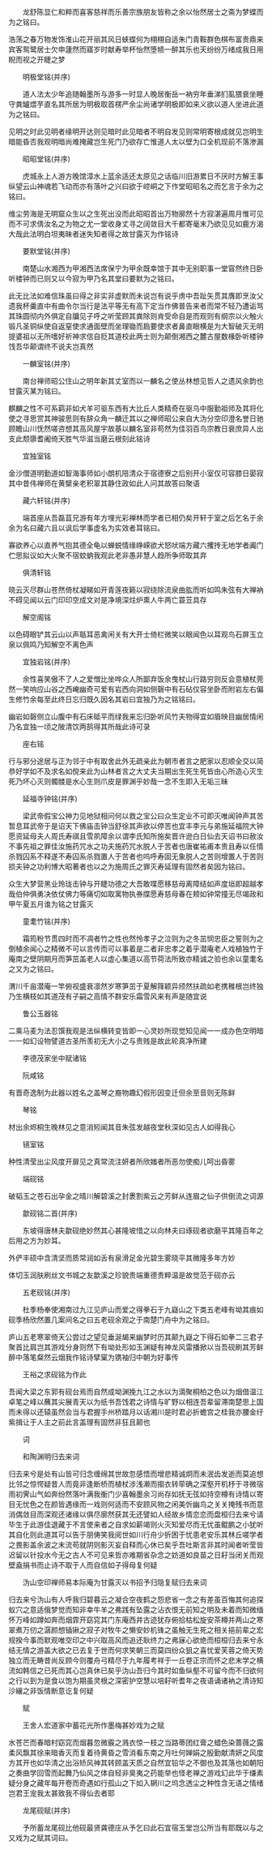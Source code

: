 <!-- { "loadSidebar": true } -->
　　龙舒陈显仁和粹而喜客慈祥而乐善宗族朋友皆称之余以怡然居士之斋为梦蝶而为之铭曰。

浩荡之春万物发饰淮山花开丽其风日蛱蝶何为栩栩自适朱门青鞍群色棋布富贵鼎来宾客鸳鹭居士欠申蘧然而寤岁时献寿举杯怡然堕帻一醉其乐也天纷纷万绪成我日用睨而视之开睫之梦

　　明极堂铭(并序)

　　道人法太少年追随翰墨所与游多一时显人晚居衡岳一衲穷年垂涕扪虱猥衰坐睡守粪罏煨芋直名其所居为明极取首楞严余尘尚诸学明极即如来义欲以道人坐进此道为之铭曰。

见明之时此见明者缘明开达则见暗时此见暗者不明自发见则常明寄根成就见岂明生暗能昏否我观明暗尚难掩藏岂生死门乃欲存亡惟道人太以壁为口全机现前不落渗漏

　　昭昭堂铭(并序)

　　虎城永上人游方晚馆漳水上蓝余适还太原见之话临川旧游累日不厌时方解王事纵望云山神魂若飞动而亦有落叶之兴曰欲于崆峒之下作堂昭昭名之而乞言于余为之铭曰。

维尘劳海是无明窟众生以之生死出没而此昭昭首出万物廓然十方寂湛遍周月惟可见而不可求倩汝名之为物之尤一堂收身丈寻之阔敛目大千都寄毫末乃欲见见如鹿方渴大哉此法明白坦夷昧者迷失知者得之故甘露灭为作铭诗

　　要默堂铭(并序)

　　南楚山水湘西为甲湘西法席保宁为甲余既幸馆于其中无别职事一堂窅然终日卧听楼钟而已则又以今寂为甲乃名其堂曰要默为之铭曰。

此无比法如难信珠虽曰得之非实非虚默而未说岂有说乎虏中吾趾矢贯其膺即烹汝父遗我杯羹直中有曲令尔当行是法平等无有高下定当作佛普告来者而常不轻乃遭诟骂其珠圆彻内外俱定自牖见子呼之听莹顾其粪除则肯受命自是而观则有纲宗以火触火锻凡圣铜纵使自返窒使求通面壁而坐理锄而扃要使求者鼻直眼横是为大智破灭无明提婆祖以无所嗜好祈神求信自贬其道校此两士则为颠倒湘西之麓古屋数椽卧听楼钟饯吾华颠谓终不说夫岂真然

　　一麟室铭(并序)

　　南台禅师昭公住山之明年新其丈室而以一麟名之使丛林想见哲人之遗风余韵也甘露灭某为铭曰。

麒麟之性不可系羁非如犬羊可驱东西有大比丘人类精奇在驱乌中服勤祖师及其将化使之寻思赏其神骏思则有辞众角一麟迁其以之禅师昭公来自大沩分空印澄名誉日驰顾瞻山川怃然嗟咨想其高风屋宇故基以麟名室非苟然为佳羽百鸟宗教日衰庶异人出支此颓隳耆阇倚天胜气华滋当磨云根刻此铭诗

　　宜独室铭

金沙僧道明勤道如智海事师如小朗机陪清众于宿德寮之后别开小室仅可容膝日晏寂其中昔伟禅师在黄檗亲老积翠其静住政如此人问其故答曰聚语

　　藏六轩铭(并序)

　　端首座从吾磊苴兄游有年方埋光彩禅林而学者已相仍矣开轩于室之后乞名于余余为名曰藏六且以讽后学事虚名为实效者耳铭曰。

寡欲养心以直养气抱其德全龟以蝉蜕情缘峥嵘欲犬怒吠端方藏六攫抟无地学者阗门伫思拟议如大火聚不宿蚊蚋我观此老非愚非慧人趋所争师取其弃

　　俱清轩铭

晓云灭尽群山苍然倚杖凝睇如开青莲夜籁以寂绕除流泉曲肱而听如鸣朱弦有大禅衲不碍见闻以云门印印空成文对是净境深炷炉熏人牛两亡蓑苙具存

　　解空阁铭

以色碍眼铲其云山以声聒耳恶禽闲关有大开士倚栏微笑以眼闻色以耳观鸟石屏玉立泉以佩鸣乃知解空不离色声

　　宜独岩铭(并序)

　　余性喜笑傲不了人之爱憎比坐哗众人所鄙弃饭余曳杖山行路穷则反会意植杖莞然一笑响应山谷之西崦幽奇可爱有岩西向洞如侧磬中有石砧仅容坐卧而附岩左右偏生修竹余每至此终日忘归既久因名其岩曰宜独乃为之铭铭曰。

幽岩如磬侧立山腹中有石床砥平而绿我来忘归卧听风竹夫物得宜如眉映目幽居情闲乃名宜独一顷之陂清饮两鹄得其所哉此诗可录

　　座右铭

行与邪分途居与正为邻于中有取舍此外无疏亲此为朝市者言之肥家以忍顺全交以简恭好学如不及求名如傥来此为山林者言之大丈夫当期出生死生死皆由心所造心灭生死乃坏心灭则髑髅是水心生则爪皮是罪渊乎妙哉一念不生即入无垢三昧

　　延福寺钟铭(并序)

　　梁武帝假宝公神力见地狱相问何以救之宝公曰众生定业不可即灭唯闻钟声其苦暂息耳武帝于是诏天下佛庙击钟当舒徐其声欲以停苦也宜丰李元与弟施延福院大钟愿资延母夫人周氏寿祺且雪夙障余以谓李氏知所施矣晋许逊白日仙去天诏书曰赦汝不事先祖之罪佳汝施药咒水之功夫施药咒水脱人于苦者也唐崔祐甫本贵且寿以任情杀戮囚系不释遂不寿囚系杀戮置人于苦者也呜呼寿固无象脱人之苦则增置人于苦则损夫钟之功利博大昭著者也以之为施周氏之罪灭寿延理有固然者矣因为铭曰。

众生大梦营黑业玲珑击钟与开睫功德之大吾敢喋愿移慈母离障结如声度垣即超越孝哉伯仲俱勇决依仗佛力等痛切如取寓物执券牒愿寿慈母春在颊如钟常撞无尽竭政和甲午夏五月谁为铭之甘露灭

　　童耄竹铭(并序)

　　霜筠粉节贯四时而不凋者竹之性也然怜孝子之泣则为之冬茁悯忠臣之誓则为之倒植余闻心之精微不可以言传而可以事着是二者非忠孝之着乎潜庵老人戏植独竹于庵南之壁阴期月而笋茁盖老人以虚心集道以高节荷法所致亦精诚之验也余以童耄名之又为之铭曰。

渭川千亩潜庵一竿俯视盛衰凛然岁寒笋茁于夏解箨颖异颀然扶疏如老携稚根岂终独乃生横枝如其道茂有子嗣之高情不群安乐霜雪风来有声是随宜说

　　鲁公玉器铭

二乘马麦为法忍馔我观是法纵横转变皆即一心灵妙所现觉知见闻一一成办色空明暗一一如幻设物譬道古圣所羡初无大小之与贵贱是故此轮真净所建

　　李德茂家坐中赋诸铭

　　阮咸铭

有晋奇逸制为此器以姓名之盖琴之裔物趣幻假形因变迁但余至音则无陈鲜

　　琴铭

材出余烬桐生晚林见之意消矧闻其音朱弦发越夜堂秋深如见古人如得我心

　　镜室铭

种性清莹出尘风度开扉见之真常流注妍者所欣媸者所恶勿使痴儿呵出昏雾

　　端砚铭

破韬玉之苍石出孕金之晴川解碧溪之封褁割紫云之芳鲜从连眉之仙子供倒流之词源

　　歙砚铭二首(并序)

　　东坡得唐林夫歙砚绝妙然其心甚隆坡惜之以向林夫曰琢砚者欲磨平其隆百年之后用之方为妙耳。

外俨丰硕中含清坚而质常润如舌有泉滑足金光碧生雾晓平其微隆多年方妙

体切玉润肤刷丝文书城之友歙溪之珍貌贵端重德贵粹温是故觉范于砚亦云

　　五老砚铭(并序)

　　杜季杨奉使湘南过九江见庐山而爱之得拳石于九嶷山之下类五老峰有坳其痕如砚季杨欣然置几案间名之曰五老砚余观之于南楚门舟中为之铭曰。

庐山五老寒翠倚天公尝过之望见垂涎朅来幽梦时历其颠九嶷之下得石如拳二三君子聚首比肩岂其游戏分身则然下有坳处形如玉渊疑有神龙风雷播掀以当吾砚刷其芳鲜醉中落笔粲然云烟我作铭诗擘窠为镌袖归中朝为好事传

　　王裕之求砚铭为作此

吾闻大梁之东郭有砚台焉而自然成坳渊挽九江之水以为滴聚桐柏之色以为烟借温江卓笔之峰以蘸其尖展青天以为纸书吾饯君之诗情与旷野以相连吾辈留滞南楚思上国而未得以还辕虽然会当与君握手州桥踏月以话湘川是时君必折蟾宫之桂我亦腰金纡紫揖让于人主之前此言盖理有固然非狂且颠也

　　词

　　和陶渊明归去来词

归去来兮是处有山皆可归念缠绵其世故忽感悟而增悲精诚炯而未泯齿发逝而莫追想比邻之惊愕疑昔人而竟非逢断桥而植杖涉浅濑而搊衣转荦确之深壑开机杼于寻微宿雨初霁山气如奔纷然落叶满我衡门少喜翰墨余习尚存如抚无弦如持空樽有诗情以寄目无忧色之在颜皆遇缘而一戏则何适而不安顾风物之闲美忻幽鸟之关关掩残书而意消偶敛目而深观还诸缘以俱尽廓然获其无还譬如人经故乡情恋恋而盘桓归去来兮请毕生于此游佳退藏于不言使来者之自求如薪竭则火灭知爱尽而无忧虽鲲鹏之小犹听其自化则此道其可以告于朋俦笑我阅世如川行舟少折困于忧患老安乐其林丘嗟学者之畏影盖余波之末流苟就阴则影灭妄自释而心休已矣乎吾吐斯言非其时闻者听莹皆迟留以针投水今无之古人不可见来哲亦难期省杂念之妨道如良苗之日耔当闭关而观壁盍捐书而止诗不取于人而自信如子得母复何疑

　　沩山空印禅师易本际庵为甘露灭以书招予归隐复赋归去来词

归去来兮沩山有人呼我归碧暮云之凝合空夜鹤之怨悲省一念之有差虽百悔其何追探蚁穴之意适俄梦觉而知非幸牛羊之弗践有坠露之沾衣恨无前知之明及未着而知微缅怀万峰如蹲如奔而烟霏开窈窕其门东庵西井古迹犹存俯拾枯松旋安茶樽并两山之寒翠煮万仞之潺颜想锸锹之寂子对牧牛之懒安妙机锋之虽触无生死之相关挹前辈之宏规揆今事而默观唯空印之中兴取高风而追还耿终力之弗寐心欲绝而桓桓归去来兮永结无情之游盖大欲之已去复于世而何求笑朝三而莫四纷众狙之喜忧爱芙蓉之倚天势独立而无畴昔尚反顾今则覆舟弓精尽于九年履考祥于一丘卷正宗而怀之悲末学之横流如韩信之已死而其心岂真休已矣乎沩山吾归今其时如鱼纵壑不可留今而不归欲何之行以到为是食以饱为期虽灵根之深密护空慧以培耔听耆年之夜语诵诸衲之清诗知沙纕之非饭情断意讫复何疑

　　赋

　　王舍人宏道家中蓄花光所作墨梅甚妙戏为之赋

水苍芒而春暗村窈窕而烟暮忽微霰之溅衣惊一枝之当路蒂团红膏之蜡色染蔷薇之露柔风飘其徐来暗香灭而复着待黄昏之雪消看东南之月吐何婵娟之殷勤献清妍之风度方其开也如华清之出浴矫风神其转顾盖天质之自然宜铅华之不御也及其落也如朝阳之奏曲学回雪而起舞乃仙风之体自轻非臭夷之药能举也怪老禅之游戏幻此华于缣素疑分身之藏年每开卷而奇遇如行孤山之下如入辋川之坞念透尘之种性含无语之情绪岂君王宠我太甚致我不得仙去者耶

　　龙尾砚赋(并序)

　　予所蓄龙尾砚比他砚最贤龚德庄从予乞曰此石宜宿玉堂岂公所当有耶既以与之又戏为之赋其词曰。

